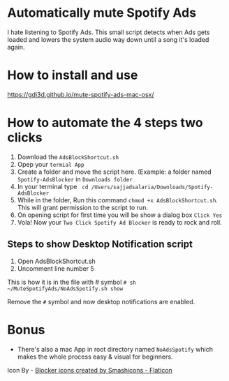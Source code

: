 # Automatically mute Spotify Ads

I hate listening to Spotify Ads. This small script detects when Ads gets loaded and lowers the system audio way down until a song it's loaded again.

# How to install and use

https://gdi3d.github.io/mute-spotify-ads-mac-osx/

# How to automate the 4 steps two clicks

1. Download the `AdsBlockShortcut.sh`
2. Opep your `termial App`
3. Create a folder and move the script here. (Example: a folder named `Spotify-AdsBlocker` in `Downloads folder`
4. In your terminal type ` cd /Users/sajjadsalaria/Downloads/Spotify-AdsBlocker`
5. While in the folder, Run this command `chmod +x AdsBlockShortcut.sh`. This will grant permission to the script to run.
6. On opening script for first time you will be show a dialog box `Click Yes`
7. Vola! Now your `Two Click Spotify Ad Blocker` is ready to rock and roll.

## Steps to show Desktop Notification script

1. Open AdsBlockShortcut.sh
2. Uncomment line number 5

This is how it is in the file with # symbol `# sh ~/MuteSpotifyAds/NoAdsSpotify.sh show`

Remove the `#` symbol and now desktop notifications are enabled.

# Bonus

- There's also a mac App in root directory named `NoAdsSpotify` which makes the whole process easy & visual for beginners.

Icon By - <a href="https://www.flaticon.com/free-icons/blocker" title="blocker icons">Blocker icons created by Smashicons - Flaticon</a>
